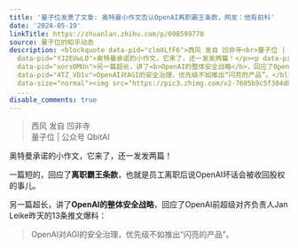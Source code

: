 ```yaml
---
title: '量子位发表了文章: 奥特曼小作文否认OpenAI离职霸王条款，网友：他有前科'
date: '2024-05-19'
linkTitle: https://zhuanlan.zhihu.com/p/698599770
source: 量子位的知乎动态
description: <blockquote data-pid="clmXLfF6">西风 发自 凹非寺<br>量子位 | 公众号 QbitAI</blockquote><p
  data-pid="YJ2EUwLO">奥特曼承诺的小作文，它来了，还一发发两篇！</p><p data-pid="gaUX2HNZ">一篇短的，回应了<b>离职霸王条款</b>，也就是员工离职后说OpenAI坏话会被收回股权的事儿。</p><p
  data-pid="xorsOMUn">另一篇超长，讲了<b>OpenAI的整体安全战略</b>，回应了OpenAI前超级对齐负责人Jan Leike昨天的13条推文爆料：</p><blockquote
  data-pid="4TZ_VD1v">OpenAI对AGI的安全治理，优先级不如推出“闪亮的产品”。</blockquote><p class="ztext-empty-paragraph"><br></p><figure
  data-size="normal"><img src="https://pic3.zhimg.com/v2-7605b9c5f384db00d07cf83b29431
  ...
disable_comments: true
---
```

<blockquote data-pid="clmXLfF6">西风 发自 凹非寺<br>量子位 | 公众号 QbitAI</blockquote><p data-pid="YJ2EUwLO">奥特曼承诺的小作文，它来了，还一发发两篇！</p><p data-pid="gaUX2HNZ">一篇短的，回应了<b>离职霸王条款</b>，也就是员工离职后说OpenAI坏话会被收回股权的事儿。</p><p data-pid="xorsOMUn">另一篇超长，讲了<b>OpenAI的整体安全战略</b>，回应了OpenAI前超级对齐负责人Jan Leike昨天的13条推文爆料：</p><blockquote data-pid="4TZ_VD1v">OpenAI对AGI的安全治理，优先级不如推出“闪亮的产品”。</blockquote><p class="ztext-empty-paragraph"><br></p><figure data-size="normal"><img src="https://pic3.zhimg.com/v2-7605b9c5f384db00d07cf83b29431 ...